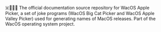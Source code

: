 🇼🍎️🍏️📖️ The official documentation source repository for WacOS Apple Picker, a set of joke programs (WacOS Big Cat Picker and WacOS Apple Valley Picker) used for generating names of MacOS releases. Part of the WacOS operating system project.
